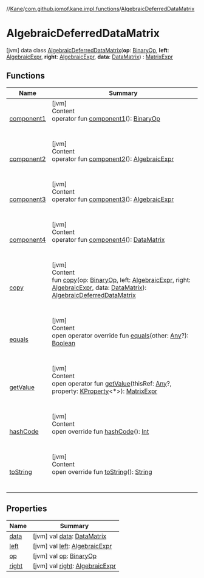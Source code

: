 //[Kane](../../index.md)/[com.github.jomof.kane.impl.functions](../index.md)/[AlgebraicDeferredDataMatrix](index.md)



# AlgebraicDeferredDataMatrix  
 [jvm] data class [AlgebraicDeferredDataMatrix](index.md)(**op**: [BinaryOp](../../com.github.jomof.kane.impl/-binary-op/index.md), **left**: [AlgebraicExpr](../../com.github.jomof.kane/-algebraic-expr/index.md), **right**: [AlgebraicExpr](../../com.github.jomof.kane/-algebraic-expr/index.md), **data**: [DataMatrix](../../com.github.jomof.kane.impl/-data-matrix/index.md)) : [MatrixExpr](../../com.github.jomof.kane/-matrix-expr/index.md)   


## Functions  
  
|  Name|  Summary| 
|---|---|
| <a name="com.github.jomof.kane.impl.functions/AlgebraicDeferredDataMatrix/component1/#/PointingToDeclaration/"></a>[component1](component1.md)| <a name="com.github.jomof.kane.impl.functions/AlgebraicDeferredDataMatrix/component1/#/PointingToDeclaration/"></a>[jvm]  <br>Content  <br>operator fun [component1](component1.md)(): [BinaryOp](../../com.github.jomof.kane.impl/-binary-op/index.md)  <br><br><br>
| <a name="com.github.jomof.kane.impl.functions/AlgebraicDeferredDataMatrix/component2/#/PointingToDeclaration/"></a>[component2](component2.md)| <a name="com.github.jomof.kane.impl.functions/AlgebraicDeferredDataMatrix/component2/#/PointingToDeclaration/"></a>[jvm]  <br>Content  <br>operator fun [component2](component2.md)(): [AlgebraicExpr](../../com.github.jomof.kane/-algebraic-expr/index.md)  <br><br><br>
| <a name="com.github.jomof.kane.impl.functions/AlgebraicDeferredDataMatrix/component3/#/PointingToDeclaration/"></a>[component3](component3.md)| <a name="com.github.jomof.kane.impl.functions/AlgebraicDeferredDataMatrix/component3/#/PointingToDeclaration/"></a>[jvm]  <br>Content  <br>operator fun [component3](component3.md)(): [AlgebraicExpr](../../com.github.jomof.kane/-algebraic-expr/index.md)  <br><br><br>
| <a name="com.github.jomof.kane.impl.functions/AlgebraicDeferredDataMatrix/component4/#/PointingToDeclaration/"></a>[component4](component4.md)| <a name="com.github.jomof.kane.impl.functions/AlgebraicDeferredDataMatrix/component4/#/PointingToDeclaration/"></a>[jvm]  <br>Content  <br>operator fun [component4](component4.md)(): [DataMatrix](../../com.github.jomof.kane.impl/-data-matrix/index.md)  <br><br><br>
| <a name="com.github.jomof.kane.impl.functions/AlgebraicDeferredDataMatrix/copy/#com.github.jomof.kane.impl.BinaryOp#com.github.jomof.kane.AlgebraicExpr#com.github.jomof.kane.AlgebraicExpr#com.github.jomof.kane.impl.DataMatrix/PointingToDeclaration/"></a>[copy](copy.md)| <a name="com.github.jomof.kane.impl.functions/AlgebraicDeferredDataMatrix/copy/#com.github.jomof.kane.impl.BinaryOp#com.github.jomof.kane.AlgebraicExpr#com.github.jomof.kane.AlgebraicExpr#com.github.jomof.kane.impl.DataMatrix/PointingToDeclaration/"></a>[jvm]  <br>Content  <br>fun [copy](copy.md)(op: [BinaryOp](../../com.github.jomof.kane.impl/-binary-op/index.md), left: [AlgebraicExpr](../../com.github.jomof.kane/-algebraic-expr/index.md), right: [AlgebraicExpr](../../com.github.jomof.kane/-algebraic-expr/index.md), data: [DataMatrix](../../com.github.jomof.kane.impl/-data-matrix/index.md)): [AlgebraicDeferredDataMatrix](index.md)  <br><br><br>
| <a name="kotlin/Any/equals/#kotlin.Any?/PointingToDeclaration/"></a>[equals](../../com.github.jomof.kane.impl.visitor/-difference-visitor/index.md#%5Bkotlin%2FAny%2Fequals%2F%23kotlin.Any%3F%2FPointingToDeclaration%2F%5D%2FFunctions%2F-608357587)| <a name="kotlin/Any/equals/#kotlin.Any?/PointingToDeclaration/"></a>[jvm]  <br>Content  <br>open operator override fun [equals](../../com.github.jomof.kane.impl.visitor/-difference-visitor/index.md#%5Bkotlin%2FAny%2Fequals%2F%23kotlin.Any%3F%2FPointingToDeclaration%2F%5D%2FFunctions%2F-608357587)(other: [Any](https://kotlinlang.org/api/latest/jvm/stdlib/kotlin/-any/index.html)?): [Boolean](https://kotlinlang.org/api/latest/jvm/stdlib/kotlin/-boolean/index.html)  <br><br><br>
| <a name="com.github.jomof.kane/MatrixExpr/getValue/#kotlin.Any?#kotlin.reflect.KProperty[*]/PointingToDeclaration/"></a>[getValue](../../com.github.jomof.kane/-matrix-expr/get-value.md)| <a name="com.github.jomof.kane/MatrixExpr/getValue/#kotlin.Any?#kotlin.reflect.KProperty[*]/PointingToDeclaration/"></a>[jvm]  <br>Content  <br>open operator fun [getValue](../../com.github.jomof.kane/-matrix-expr/get-value.md)(thisRef: [Any](https://kotlinlang.org/api/latest/jvm/stdlib/kotlin/-any/index.html)?, property: [KProperty](https://kotlinlang.org/api/latest/jvm/stdlib/kotlin.reflect/-k-property/index.html)<*>): [MatrixExpr](../../com.github.jomof.kane/-matrix-expr/index.md)  <br><br><br>
| <a name="kotlin/Any/hashCode/#/PointingToDeclaration/"></a>[hashCode](../../com.github.jomof.kane.impl.visitor/-difference-visitor/index.md#%5Bkotlin%2FAny%2FhashCode%2F%23%2FPointingToDeclaration%2F%5D%2FFunctions%2F-608357587)| <a name="kotlin/Any/hashCode/#/PointingToDeclaration/"></a>[jvm]  <br>Content  <br>open override fun [hashCode](../../com.github.jomof.kane.impl.visitor/-difference-visitor/index.md#%5Bkotlin%2FAny%2FhashCode%2F%23%2FPointingToDeclaration%2F%5D%2FFunctions%2F-608357587)(): [Int](https://kotlinlang.org/api/latest/jvm/stdlib/kotlin/-int/index.html)  <br><br><br>
| <a name="com.github.jomof.kane.impl.functions/AlgebraicDeferredDataMatrix/toString/#/PointingToDeclaration/"></a>[toString](to-string.md)| <a name="com.github.jomof.kane.impl.functions/AlgebraicDeferredDataMatrix/toString/#/PointingToDeclaration/"></a>[jvm]  <br>Content  <br>open override fun [toString](to-string.md)(): [String](https://kotlinlang.org/api/latest/jvm/stdlib/kotlin/-string/index.html)  <br><br><br>


## Properties  
  
|  Name|  Summary| 
|---|---|
| <a name="com.github.jomof.kane.impl.functions/AlgebraicDeferredDataMatrix/data/#/PointingToDeclaration/"></a>[data](data.md)| <a name="com.github.jomof.kane.impl.functions/AlgebraicDeferredDataMatrix/data/#/PointingToDeclaration/"></a> [jvm] val [data](data.md): [DataMatrix](../../com.github.jomof.kane.impl/-data-matrix/index.md)   <br>
| <a name="com.github.jomof.kane.impl.functions/AlgebraicDeferredDataMatrix/left/#/PointingToDeclaration/"></a>[left](left.md)| <a name="com.github.jomof.kane.impl.functions/AlgebraicDeferredDataMatrix/left/#/PointingToDeclaration/"></a> [jvm] val [left](left.md): [AlgebraicExpr](../../com.github.jomof.kane/-algebraic-expr/index.md)   <br>
| <a name="com.github.jomof.kane.impl.functions/AlgebraicDeferredDataMatrix/op/#/PointingToDeclaration/"></a>[op](op.md)| <a name="com.github.jomof.kane.impl.functions/AlgebraicDeferredDataMatrix/op/#/PointingToDeclaration/"></a> [jvm] val [op](op.md): [BinaryOp](../../com.github.jomof.kane.impl/-binary-op/index.md)   <br>
| <a name="com.github.jomof.kane.impl.functions/AlgebraicDeferredDataMatrix/right/#/PointingToDeclaration/"></a>[right](right.md)| <a name="com.github.jomof.kane.impl.functions/AlgebraicDeferredDataMatrix/right/#/PointingToDeclaration/"></a> [jvm] val [right](right.md): [AlgebraicExpr](../../com.github.jomof.kane/-algebraic-expr/index.md)   <br>


